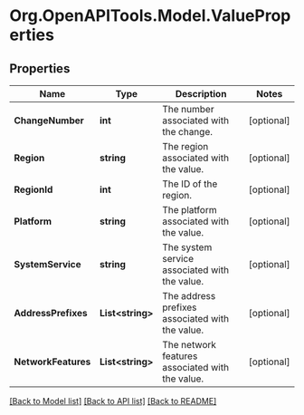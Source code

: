 # Org.OpenAPITools.Model.ValueProperties

## Properties

Name | Type | Description | Notes
------------ | ------------- | ------------- | -------------
**ChangeNumber** | **int** | The number associated with the change. | [optional] 
**Region** | **string** | The region associated with the value. | [optional] 
**RegionId** | **int** | The ID of the region. | [optional] 
**Platform** | **string** | The platform associated with the value. | [optional] 
**SystemService** | **string** | The system service associated with the value. | [optional] 
**AddressPrefixes** | **List&lt;string&gt;** | The address prefixes associated with the value. | [optional] 
**NetworkFeatures** | **List&lt;string&gt;** | The network features associated with the value. | [optional] 

[[Back to Model list]](../README.md#documentation-for-models) [[Back to API list]](../README.md#documentation-for-api-endpoints) [[Back to README]](../README.md)

